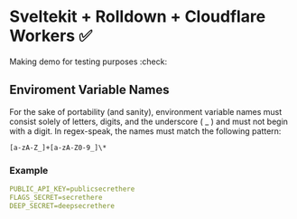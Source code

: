 # Sveltekit + Rolldown + Cloudflare Workers ✅

Making demo for testing purposes :check:

## Enviroment Variable Names

For the sake of portability (and sanity), environment variable names must consist solely of letters, digits, and the underscore ( \_ ) and must not begin with a digit. In regex-speak, the names must match the following pattern:

```re
[a-zA-Z_]+[a-zA-Z0-9_]\*
```

### Example

```yaml
PUBLIC_API_KEY=publicsecrethere
FLAGS_SECRET=secrethere
DEEP_SECRET=deepsecrethere
```
